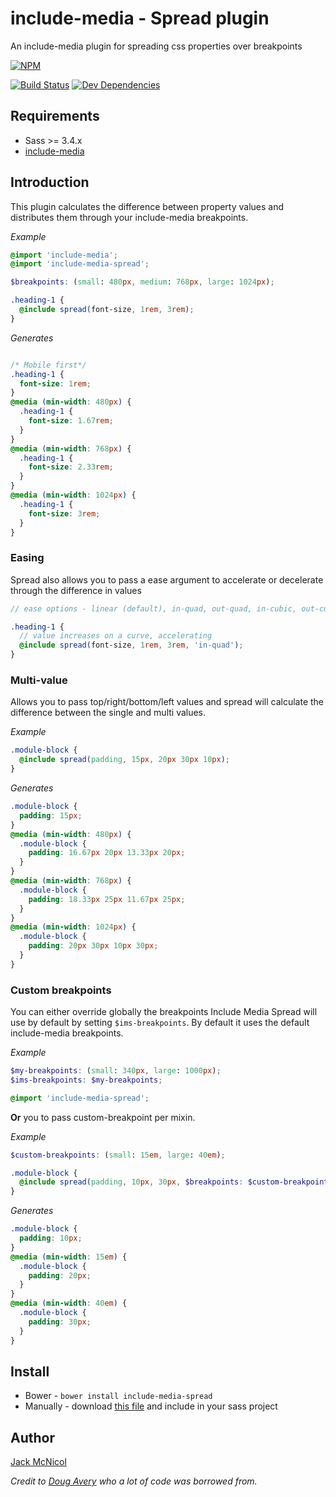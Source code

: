 # include-media - Spread plugin
An include-media plugin for spreading css properties over breakpoints

[![NPM](https://nodei.co/npm/include-media-spread.png)](https://nodei.co/npm/include-media-spread/)

[![Build Status](https://travis-ci.org/jackmcpickle/include-media-spread.svg?branch=master)](https://travis-ci.org/jackmcpickle/include-media-spread) [![Dev Dependencies](https://david-dm.org/jackmcpickle/include-media-spread/dev-status.svg)](https://david-dm.org/jackmcpickle/flex_e_ble?type=dev&view=list)

## Requirements

* Sass >= 3.4.x
* [include-media](https://github.com/eduardoboucas/include-media)

## Introduction
This plugin calculates the difference between property values and distributes them through your include-media breakpoints.

*Example*
```scss
@import 'include-media';
@import 'include-media-spread';

$breakpoints: (small: 480px, medium: 768px, large: 1024px);

.heading-1 {
  @include spread(font-size, 1rem, 3rem);
}

```

*Generates*
```css

/* Mobile first*/
.heading-1 {
  font-size: 1rem;
}
@media (min-width: 480px) {
  .heading-1 {
    font-size: 1.67rem;
  }
}
@media (min-width: 768px) {
  .heading-1 {
    font-size: 2.33rem;
  }
}
@media (min-width: 1024px) {
  .heading-1 {
    font-size: 3rem;
  }
}
```

### Easing
Spread also allows you to pass a ease argument to accelerate or decelerate through the difference in values

```scss
// ease options - linear (default), in-quad, out-quad, in-cubic, out-cubic, in-quart, out-quart, in-quint, out-quint

.heading-1 {
  // value increases on a curve, accelerating
  @include spread(font-size, 1rem, 3rem, 'in-quad');
}
```

### Multi-value

Allows you to pass top/right/bottom/left values and spread will calculate the difference between the single and multi values.

*Example*

```scss
.module-block {
  @include spread(padding, 15px, 20px 30px 10px);
}
```

*Generates*

```css
.module-block {
  padding: 15px;
}
@media (min-width: 480px) {
  .module-block {
    padding: 16.67px 20px 13.33px 20px;
  }
}
@media (min-width: 768px) {
  .module-block {
    padding: 18.33px 25px 11.67px 25px;
  }
}
@media (min-width: 1024px) {
  .module-block {
    padding: 20px 30px 10px 30px;
  }
}
```


### Custom breakpoints

You can either override globally the breakpoints Include Media Spread will use by default by setting `$ims-breakpoints`. By default it uses the default include-media breakpoints.

*Example*

```scss
$my-breakpoints: (small: 340px, large: 1000px);
$ims-breakpoints: $my-breakpoints;

@import 'include-media-spread';
```

**Or** you to pass custom-breakpoint per mixin.

*Example*

```scss
$custom-breakpoints: (small: 15em, large: 40em);

.module-block {
  @include spread(padding, 10px, 30px, $breakpoints: $custom-breakpoints);
}
```

*Generates*

```css
.module-block {
  padding: 10px;
}
@media (min-width: 15em) {
  .module-block {
    padding: 20px;
  }
}
@media (min-width: 40em) {
  .module-block {
    padding: 30px;
  }
}
```

## Install

* Bower - `bower install include-media-spread`
* Manually - download [this file]() and include in your sass project

## Author

[Jack McNicol](https://twitter.com/jackmcpickle)

*Credit to [Doug Avery](https://twitter.com/averyquery) who a lot of code was borrowed from.*
